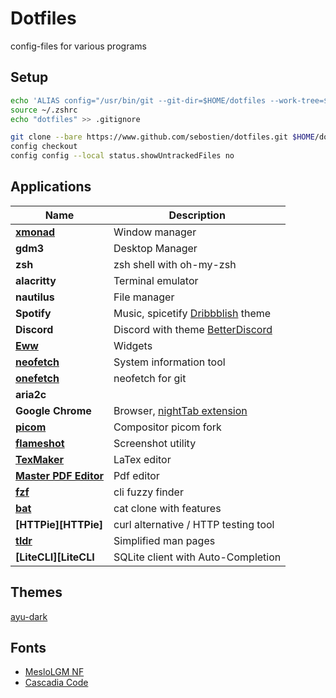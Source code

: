 # Dotfiles

config-files for various programs

## Setup

```bash
echo 'ALIAS config="/usr/bin/git --git-dir=$HOME/dotfiles --work-tree=$HOME"' >> $HOME/.zshrc
source ~/.zshrc
echo "dotfiles" >> .gitignore
```

```bash
git clone --bare https://www.github.com/sebostien/dotfiles.git $HOME/dotfiles
config checkout
config config --local status.showUntrackedFiles no
```

## Applications

| Name                                | Description                                       |
| ----------------------------------- | ------------------------------------------------- |
| **[xmonad][xmonad]**                | Window manager                                    |
| **gdm3**                            | Desktop Manager                                   |
| **zsh**                             | zsh shell with oh-my-zsh                          |
| **alacritty**                       | Terminal emulator                                 |
| **nautilus**                        | File manager                                      |
| **Spotify**                         | Music, spicetify [Dribbblish][dribbblish] theme   |
| **Discord**                         | Discord with theme [BetterDiscord][BetterDiscord] |
| **[Eww][eww]**                      | Widgets                                           |
| **[neofetch][neofetch]**            | System information tool                           |
| **[onefetch][onefetch]**            | neofetch for git                                  |
| **aria2c**                          |                                                   |
| **Google Chrome**                   | Browser, [nightTab extension][nightTab]           |
| **[picom][picom]**                  | Compositor picom fork                             |
| **[flameshot][flameshot]**          | Screenshot utility                                |
| **[TexMaker][texMaker]**            | LaTex editor                                      |
| **[Master PDF Editor][MpdfEditor]** | Pdf editor                                        |
| **[fzf][fzf]**                      | cli fuzzy finder                                  |
| **[bat][bat]**                      | cat clone with features                           |
| **[HTTPie][HTTPie]**                | curl alternative / HTTP testing tool              |
| **[tldr][tldr]**                    | Simplified man pages                              |
| **[LiteCLI][LiteCLI**               | SQLite client with Auto-Completion                |

[xmonad]: https://github.com/sebostien/dotfiles/blob/master/.xmonad/README.md
[dribbblish]: https://github.com/morpheusthewhite/spicetify-themes/tree/master/Dribbblish
[BetterDiscord]: https://github.com/BetterDiscord/BetterDiscord
[neofetch]: https://github.com/dylanaraps/neofetch
[onefetch]: https://github.com/o2sh/onefetch
[eww]: https://github.com/elkowar/eww
[nightTab]: ./.config/nightTab.json
[picom]: https://github.com/yshui/picom
[texMaker]: https://www.xm1math.net/texmaker/
[flameshot]: https://github.com/flameshot-org/flameshot/
[MpdfEditor]: https://code-industry.net/free-pdf-editor/
[fzf]: https://github.com/junegunn/fzf
[bat]: https://github.com/sharkdp/bat
[tldr]: https://tldr.sh/

## Themes

[ayu-dark](https://github.com/ayu-theme/ayu-colors)

## Fonts

- [MesloLGM NF](https://github.com/ryanoasis/nerd-fonts/releases/)
- [Cascadia Code](https://github.com/microsoft/cascadia-code/releases)
